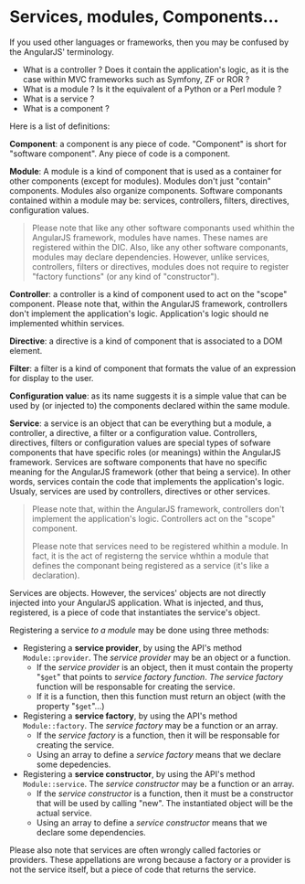 # Services, modules, Components...

If you used other languages or frameworks, then you may be confused by the AngularJS' terminology.

* What is a controller ? Does it contain the application's logic, as it is the case within MVC frameworks such as Symfony, ZF or ROR ?  
* What is a module ? Is it the equivalent of a Python or a Perl module ?
* What is a service ? 
* What is a component ?

Here is a list of definitions:

**Component**: a component is any piece of code. "Component" is short for "software component". Any piece of code is a component.

**Module**: A module is a kind of component that is used as a container for other components (except for modules). Modules don't just "contain" components. Modules also organize components. Software componants contained within a module may be: services, controllers, filters, directives, configuration values.

> Please note that like any other software componants used whithin the AngularJS framework, modules have names. These names are registered within the DIC. Also, like any other software componants, modules may declare dependencies. However, unlike services, controllers, filters or directives, modules does not require to register "factory functions" (or any kind of "constructor").

**Controller**: a controller is a kind of component used to act on the "scope" component. Please note that, within the AngularJS framework, controllers don't implement the application's logic. Application's logic should ne implemented whithin services.

**Directive**: a directive is a kind of component that is associated to a DOM element.

**Filter**: a filter is a kind of component that formats the value of an expression for display to the user.

**Configuration value**: as its name suggests it is a simple value that can be used by (or injected to) the components declared within the same module.

**Service**: a service is an object that can be everything but a module, a controller, a directive, a filter or a configuration value. Controllers, directives, filters or configuration values are special types of sofware components that have specific roles (or meanings) within the AngularJS framework. Services are software components that have no specific meaning for the AngularJS framework (other that being a service). In other words, services contain the code that implements the application's logic. Usualy, services are used by controllers, directives or other services.

> Please note that, within the AngularJS framework, controllers don't implement the application's logic. Controllers act on the "scope" component. 
>
> Please note that services need to be registered whithin a module. In fact, it is the act of registerng the service whthin a module that defines the componant being registered as a service (it's like a declaration).

Services are objects. However, the services' objects are not directly injected into your AngularJS application. What is injected, and thus, registered, is a piece of code that instantiates the service's object.   

Registering a service *to a module* may be done using three methods:

* Registering a **service provider**, by using the API's method `Module::provider`.
  The *service provider* may be an object or a function.
  * If the *service provider* is an object, then it must contain the property "`$get`" that points to *service factory function*.
    *The service factory* function will be responsable for creating the service.
  * If it is a function, then this function must return an object (with the property "`$get`"...)
* Registering a **service factory**, by using the API's method `Module::factory`.
  The *service factory* may be a function or an array.
  * If the *service factory* is a function, then it will be responsable for creating the service.
  * Using an array to define a *service factory* means that we declare some depedencies.
* Registering a **service constructor**, by using the API's method `Module::service`.
  The *service constructor* may be a function or an array.
  * If the *service constructor* is a function, then it must be a constructor that will be used by calling "new".
    The instantiated object will be the actual service.
  * Using an array to define a *service constructor* means that we declare some dependencies.

Please also note that services are often wrongly called factories or providers. These appellations are wrong because a factory or a provider is not the service itself, but a piece of code that returns the service.   

